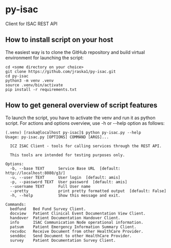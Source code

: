 # py-isac
Client for ISAC REST API

## How to install script on your host
The easiest way is to clone the GitHub repository and build virtual environment for launching the script:
```
cd <some directory on your choice>
git clone https://github.com/jraska1/py-isac.git
cd py-isac
python3 -m venv .venv
source .venv/bin/activate
pip install -r requirements.txt
```

## How to get general overview of script features
To launch the script, you have to activate the venv and run it as python script.
For actions and options overview, use -h or --help option as follows:

```
(.venv) [raska@localhost py-isac]$ python py-isac.py --help
Usage: py-isac.py [OPTIONS] COMMAND [ARGS]...

  ICZ ISAC Client - tools for calling services through the REST API.

  This tools are intended for testing purposes only.

Options:
  -b, --base TEXT      Service Base URL  [default: http://localhost:8080/g3/]
  -u, --user TEXT      User login  [default: amis]
  -p, --password TEXT  User password  [default: amis]
  --username TEXT      Full User name
  --pretty             print pretty formatted output  [default: False]
  -h, --help           Show this message and exit.

Commands:
  bedfund   Bed Fund Survey Client.
  docview   Patient Clinical Event Documentation View Client.
  handover  Patient Documentation Handover Client.
  info      ISAC Communication Node operational information.
  patsum    Patient Emergency Information Summary Client.
  recvdoc   Receive Document from other HealthCare Provider.
  senddoc   Send Document to other HealthCare Provider.
  survey    Patient Documentation Survey Client.
```
